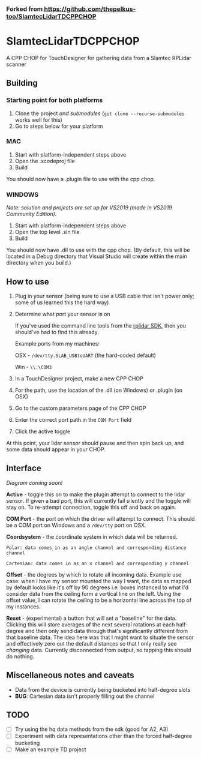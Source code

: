 ### Forked from https://github.com/thepelkus-too/SlamtecLidarTDCPPCHOP
# SlamtecLidarTDCPPCHOP
A CPP CHOP for TouchDesigner for gathering data from a Slamtec RPLidar scanner

## Building

### Starting point for both platforms

1. Clone the project *and submodules* (`git clone --recurse-submodules` works well for this)
1. Go to steps below for your platform

### MAC

1. Start with platform-independent steps above
1. Open the .xcodeproj file
1. Build

You should now have a .plugin file to use with the cpp chop.

### WINDOWS
_Note: solution and projects are set up for VS2019 (made in VS2019 Community Edition)._

1. Start with platform-independent steps above
1. Open the top level .sln file
1. Build

You should now have .dll to use with the cpp chop. (By default, this will be located in a Debug directory that Visual Studio will create within the main directory when you build.) 


## How to use

1. Plug in your sensor (being sure to use a USB cable that isn't power only; some of us learned this the hard way)
1. Determine what port your sensor is on

    If you've used the command line tools from the [rplidar SDK](https://github.com/Slamtec/rplidar_sdk), then you should've had to find this already.
    
    Example ports from my machines:
    
    OSX - `/dev/tty.SLAB_USBtoUART` (the hard-coded default)
    
    Win - `\\.\COM3`
  
1. In a TouchDesigner project, make a new CPP CHOP
1. For the path, use the location of the .dll (on Windows) or .plugin (on OSX)
1. Go to the custom parameters page of the CPP CHOP
1. Enter the correct port path in the `COM Port` field
1. Click the active toggle

At this point, your lidar sensor should pause and then spin back up, and some data should appear in your CHOP.

## Interface
_Diagram coming soon!_

**Active** - toggle this on to make the plugin attempt to connect to the lidar sensor. If given a bad port, this will currently fail silently and the toggle will stay on. To re-attempt connection, toggle this off and back on again.

**COM Port** - the port on which the driver will attempt to connect. This should be a COM port on Windows and a `/dev/tty` port on OSX.

**Coordsystem** - the coordinate system in which data will be returned.

    Polar: data comes in as an angle channel and corresponding distance channel
    
    Cartesian: data comes in as an x channel and corresponding y channel
    
**Offset** - the degrees by which to rotate all incoming data. Example use case: when I have my sensor mounted the way I want, the data as mapped by default looks like it's off by 90 degrees i.e. boxes instanced to what I'd consider data from the ceiling form a vertical line on the left. Using the offset value, I can rotate the ceiling to be a horizontal line across the top of my instances.

**Reset** - (experimental) a button that will set a "baseline" for the data. Clicking this will store averages of the next several rotations at each half-degree and then only send data through that's significantly different from that baseline data. The idea here was that I might want to situate the sensor and effectively zero out the default distances so that I only really see _changing_ data. Currently disconnected from output, so tapping this should do nothing.

## Miscellaneous notes and caveats

 - Data from the device is currently being bucketed into half-degree slots
 - **BUG**: Cartesian data isn't properly filling out the channel


## TODO
- [ ] Try using the hq data methods from the sdk (good for A2, A3)
- [ ] Experiment with data representations other than the forced half-degree bucketing
- [ ] Make an example TD project
